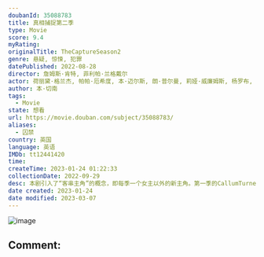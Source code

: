```yaml
---
doubanId: 35088783
title: 真相捕捉第二季
type: Movie
score: 9.4
myRating: 
originalTitle: TheCaptureSeason2
genre: 悬疑, 惊悚, 犯罪
datePublished: 2022-08-28
director: 詹姆斯·肯特, 菲利帕·兰格戴尔
actor: 荷丽黛·格兰杰, 帕帕·厄希度, 本·迈尔斯, 朗·普尔曼, 莉娅·威廉姆斯, 杨罗布, 金妮·霍尔德, 卡文·克勒金, 夏莉·墨菲, 安迪·尼曼, 因迪拉·瓦玛, 克莱尔·普莱斯, 娜塔丽·朱, 哈里·米歇尔, 克里斯·科里根, 凯拉·查恩萨, 本·摩尔, 露丝·霍洛克斯, undefined, 拉斯科·阿特金斯, 巴里·沃德, 奈杰尔·林赛
author: 本·切南
tags:
  - Movie
state: 想看
url: https://movie.douban.com/subject/35088783/
aliases:
  - 囚禁
country: 英国
language: 英语
IMDb: tt12441420
time: 
createTime: 2023-01-24 01:22:33
collectionDate: 2022-09-29
desc: 本剧引入了“客串主角”的概念，即每季一个女主以外的新主角。第一季的CallumTurner不会回归。新季将再次质疑眼见是否一定为实。英国正遭受围攻：被黑客攻击的新闻动态推送、被操纵的媒体，以及政治...
date created: 2023-01-24
date modified: 2023-03-07
---
```


![image](p2885213932.jpg)

Comment:
---
